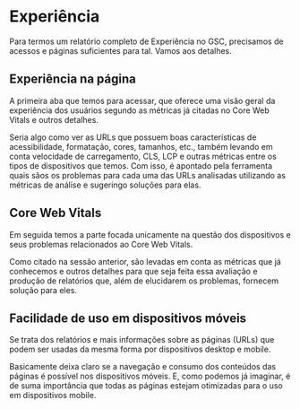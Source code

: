 # Experiência

Para termos um relatório completo de Experiência no GSC, precisamos de acessos e páginas suficientes para tal. Vamos aos detalhes.

## Experiência na página

A primeira aba que temos para acessar, que oferece uma visão geral da experiência dos usuários segundo as métricas já citadas no Core Web Vitals e outros detalhes.

Seria algo como ver as URLs que possuem boas características de acessibilidade, formatação, cores, tamanhos, etc., também levando em conta velocidade de carregamento, CLS, LCP e outras métricas entre os tipos de dispositivos que temos. Com isso, é apontado pela ferramenta quais sãos os problemas para cada uma das URLs analisadas utilizando as métricas de análise e sugeringo soluções para elas.

## Core Web Vitals

Em seguida temos a parte focada unicamente na questão dos dispositivos e seus problemas relacionados ao Core Web Vitals.

Como citado na sessão anterior, são levadas em conta as métricas que já conhecemos e outros detalhes para que seja feita essa avaliação e produção de relatórios que, além de elucidarem os problemas, fornecem solução para eles.

## Facilidade de uso em dispositivos móveis

Se trata dos relatórios e mais informações sobre as páginas (URLs) que podem ser usadas da mesma forma por dispositivos desktop e mobile.

Basicamente deixa claro se a navegação e consumo dos conteúdos das páginas é possível nos dispositivos móveis. E, como podemos já imaginar, é de suma importância que todas as páginas estejam otimizadas para o uso em dispositivos mobile.
